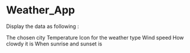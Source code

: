 # Weather_App

Display the data as following :

The chosen city
Temperature
Icon for the weather type
Wind speed
How clowdy it is
When sunrise and sunset is
